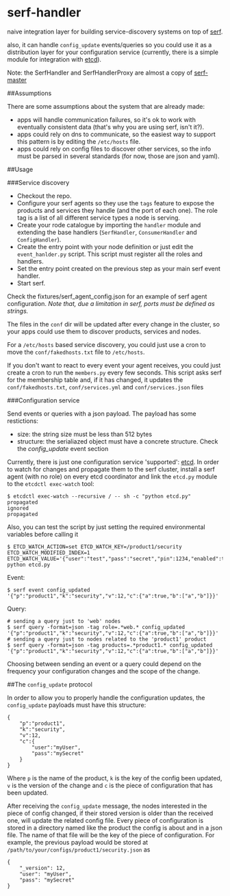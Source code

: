 serf-handler
====

naive integration layer for building service-discovery systems on top of [serf](http://serfdom.io).

also, it can handle `config_update` events/queries so you could use it as a distribution layer for your configuration service (currently, there is a simple module for integration with [etcd](https://github.com/coreos/etcd)).

Note: the SerfHandler and SerfHandlerProxy are almost a copy of [serf-master](https://github.com/garethr/serf-master)

##Assumptions

There are some assumptions about the system that are already made:

- apps will handle communication failures, so it's ok to work with eventually consistent data (that's why you are using serf, isn't it?).
- apps could rely on dns to communicate, so the easiest way to support this pattern is by editing the `/etc/hosts` file.
- apps could rely on config files to discover other services, so the info must be parsed in several standards (for now, those are json and yaml).

##Usage

###Service discovery

- Checkout the repo.
- Configure your serf agents so they use the `tags` feature to expose the products and services they handle (and the port of each one). The role tag is a list of all different service types a node is serving.
- Create your rode catalogue by importing the `handler` module and extending the base handlers (`SerfHandler`, `ConsumerHandler` and `ConfigHandler`).
- Create the entry point with your node definition or just edit the `event_hanlder.py` script. This script must register all the roles and handlers.
- Set the entry point created on the previous step as your main serf event handler.
- Start serf.

Check the fixtures/serf_agent_config.json for an example of serf agent configuration. *Note that, due a limitation in serf, ports must be defined as strings.*

The files in the `conf` dir will be updated after every change in the cluster, so your apps could use them to discover products, services and nodes.

For a `/etc/hosts` based service discovery, you could just use a cron to move the `conf/fakedhosts.txt` file to `/etc/hosts`.

If you don't want to react to every event your agent receives, you could just create a cron to run the `members.py` every few seconds. This script asks serf for the membership table and, if it has changed, it updates the `conf/fakedhosts.txt`, `conf/services.yml` and `conf/services.json` files

###Configuration service

Send events or queries with a json payload. The payload has some restictions:

- size: the string size must be less than 512 bytes
- structure: the serialiazed object must have a concrete structure. Check the *config_update* event section

Currently, there is just one configuration service 'supported': [etcd](https://github.com/coreos/etcd). In order to watch for changes and propagate them to the serf cluster, install a serf agent (with no role) on every etcd coordinator and link the `etcd.py` module to the `etcdctl exec-watch` tool:

```
$ etcdctl exec-watch --recursive / -- sh -c "python etcd.py"
propagated
ignored
propagated
```

Also, you can test the script by just setting the required environmental variables before calling it

```
$ ETCD_WATCH_ACTION=set ETCD_WATCH_KEY=/product1/security ETCD_WATCH_MODIFIED_INDEX=1 ETCD_WATCH_VALUE='{"user":"test","pass":"secret","pin":1234,"enabled":true}' python etcd.py
```

Event:

```
$ serf event config_updated '{"p":"product1","k":"security","v":12,"c":{"a":true,"b":["a","b"]}}'
```

Query:

```
# sending a query just to 'web' nodes
$ serf query -format=json -tag role=.*web.* config_updated '{"p":"product1","k":"security","v":12,"c":{"a":true,"b":["a","b"]}}'
# sending a query just to nodes related to the 'product1' product
$ serf query -format=json -tag products=.*product1.* config_updated '{"p":"product1","k":"security","v":12,"c":{"a":true,"b":["a","b"]}}'
```

Choosing between sending an event or a query could depend on the frequency your configuration changes and the scope of the change.

##The `config_update` protocol

In order to allow you to properly handle the configuration updates, the `config_update` payloads must have this structure:

```
{
	"p":"product1",
	"k":"security",
	"v":12,
	"c":{
		"user":"myUser",
		"pass":"mySecret"
	}
}
```

Where `p` is the name of the product, `k` is the key of the config been updated, `v` is the version of the change and `c` is the piece of configuration that has been updated.

After receiving the `config_update` message, the nodes interested in the piece of config changed, if their stored version is older than the received one, will update the related config file. Every piece of configuration is stored in a directory named like the product the config is about and in a json file. The name of that file will be the key of the piece of configuration. For example, the previous payload would be stored at `/path/to/your/configs/product1/security.json` as

```
{
    "_version": 12,
    "user": "myUser",
    "pass": "mySecret"
}
```
